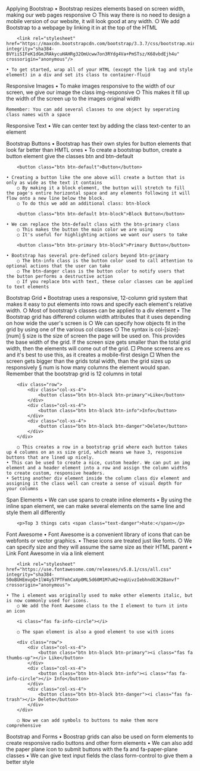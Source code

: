 Applying Bootstrap
	• Bootstrap resizes elements based on screen width, making our web pages responsive
		○ This way there is no need to design a mobile version of our website, it will look good at any width.
		○ We add Bootstrap to a webpage by linking it in at the top of the HTML
		
		<link rel="stylesheet" href="https://maxcdn.bootstrapcdn.com/bootstrap/3.3.7/css/bootstrap.min.css" integrity="sha384-BVYiiSIFeK1dGmJRAkycuHAHRg32OmUcww7on3RYdg4Va+PmSTsz/K68vbdEjh4u" crossorigin="anonymous"/>
		
	• To get started, wrap all of your HTML (except the link tag and style element) in a div and set its class to container-fluid

Responsive Images
	• To make images responsive to the width of our screen, we give our image the class img-responsive
		○ This makes it fill up the width of the screen up to the images original width
	
	Remember: You can add several classes to one object by seperating class names with a space

Responsive Text
	• We can center text by adding the class text-center to an element
	
Bootstrap Buttons
	• Bootstrap has their own styles for button elements that look far better than HMTL ones
	• To create a bootstrap button, create a button element give the classes btn and btn-default
		
		<button class="btn btn-default">Button</button>
		
	• Creating a button like the one above will create a button that is only as wide as the text it contains
		○ By making it a block element, the button will stretch to fill the page's entire horizontal space and any elements following it will flow onto a new line below the block.
		○ To do this we add an additional class: btn-block
		
		<button class="btn btn-default btn-block">Block Button</button>
		
	• We can replace the btn-default class with the btn-primary class
		○ This makes the button the main color we are using
		○ It's useful for highlighting actions we want our users to take
		
		<button class="btn btn-primary btn-block">Primary Button</button>
		
	• Bootstrap has several pre-defined colors beyond btn-primary
		○ The btn-info class is the button color used to call attention to optional actions that the user can take
		○ The btn-danger class is the button color to notify users that the button performs a destructive action
		○ If you replace btn with text, these color classes can be applied to text elements

Bootstrap Grid
	• Bootstrap uses a responsive, 12-column grid system that makes it easy to put elements into rows and specify each element's relative width.
		○ Most of bootstrap's classes can be applied to a div element
	• The Bootstrap grid has differend column width attributes that it uses depending on how wide the user's screen is
		○ We can specify how objects fit in the grid by using one of the various col classes
		○ The syntax is col-[size]-[num]
			§ size is the size of screen the page will be used on. This provides the base width of the grid. If the screen size gets smaller than the total grid width, then the elements will come out of the grid. 
				□ Phone screens are xs and it's best to use this, as it creates a mobile-first design
				□ When the screen gets bigger than the grids total width, than the grid sizes up responsively
			§ num is how many columns the element would span. Remember that the bootstrap grid is 12 columns in total

		<div class="row">
			<div class="col-xs-4">
				<button class="btn btn-block btn-primary">Like</button>
			</div>
			<div class="col-xs-4">
				<button class="btn btn-block btn-info">Info</button>
			</div>
			<div class="col-xs-4">
				<button class="btn btn-block btn-danger">Delete</button>
			</div>
		</div>
		
		○ This creates a row in a bootstrap grid where each button takes up 4 columns on an xs size grid, which means we have 3, responsive buttons that are lined up nicely.
	• This can be used to create a nice, custom header. We can put an img element and a header element into a row and assign the column widths to create custom, responsive headers.
	• Setting another div element inside the column class div element and assigning it the class well can create a sense of visual depth for your columns
		
Span Elements
	• We can use spans to create inline elements
	• By using the inline span element, we can make several elements on the same line and style them all differently
	
		<p>Top 3 things cats <span class="text-danger">hate:</span></p>
		
Font Awesome
	• Font Awesome is a convenient library of icons that can be webfonts or vector graphics.
	• These icons are treated just like fonts.
		○ We can specify size and they will assume the same size as their HTML parent
	• Link Font Awesome in via a link element
		
		<link rel="stylesheet" href="https://use.fontawesome.com/releases/v5.8.1/css/all.css" integrity="sha384-50oBUHEmvpQ+1lW4y57PTFmhCaXp0ML5d60M1M7uH2+nqUivzIebhndOJK28anvf" crossorigin="anonymous">
		
	• The i element was originally used to make other elements italic, but is now commonly used for icons.
		○ We add the Font Awesome class to the I element to turn it into an icon
		
		<i class="fas fa-info-circle"></i>
		
		○ The span element is also a good element to use with icons
		
		<div class="row">
			<div class="col-xs-4">
				<button class="btn btn-block btn-primary"><i class="fas fa thumbs-up"></i> Like</button>
			</div>
			<div class="col-xs-4">
				<button class="btn btn-block btn-info"><i class="fas fa-info-circle"></i> Info</button>
			</div>
			<div class="col-xs-4">
				<button class="btn btn-block btn-danger"><i class="fas fa-trash"></i> Delete</button>
			</div>
		</div>
		
		○ Now we can add symbols to buttons to make them more comprehensive

Bootstrap and Forms
	• Boostrap grids can also be used on form elements to create responsive radio buttons and other form elements
	• We can also add the paper plane icon to submit buttons with the fa and fa-paper-plane classes
	• We can give text input fields the class form-control to give them a better style
